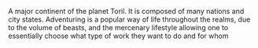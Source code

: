A major continent of the planet Toril. It is composed of many nations and city states. Adventuring is a popular way of life throughout the realms, due to the volume of beasts, and the mercenary lifestyle allowing one to essentially choose what type of work they want to do and for whom